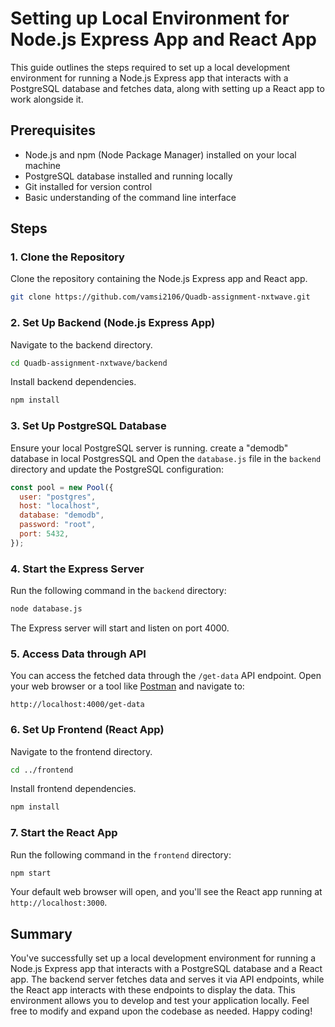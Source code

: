 # Setting up Local Environment for Node.js Express App and React App

This guide outlines the steps required to set up a local development environment for running a Node.js Express app that interacts with a PostgreSQL database and fetches data, along with setting up a React app to work alongside it.

## Prerequisites

- Node.js and npm (Node Package Manager) installed on your local machine
- PostgreSQL database installed and running locally
- Git installed for version control
- Basic understanding of the command line interface

## Steps

### 1. Clone the Repository

Clone the repository containing the Node.js Express app and React app.

```bash
git clone https://github.com/vamsi2106/Quadb-assignment-nxtwave.git
```

### 2. Set Up Backend (Node.js Express App)

Navigate to the backend directory.

```bash
cd Quadb-assignment-nxtwave/backend
```

Install backend dependencies.

```bash
npm install
```

### 3. Set Up PostgreSQL Database

Ensure your local PostgreSQL server is running.
create a "demodb" database in local PostgresSQL and 
Open the `database.js` file in the `backend` directory and update the PostgreSQL configuration:

```javascript
const pool = new Pool({
  user: "postgres",
  host: "localhost",
  database: "demodb",
  password: "root",
  port: 5432,
});
```

### 4. Start the Express Server

Run the following command in the `backend` directory:

```bash
node database.js
```

The Express server will start and listen on port 4000.

### 5. Access Data through API

You can access the fetched data through the `/get-data` API endpoint. Open your web browser or a tool like [Postman](https://www.postman.com/) and navigate to:

```
http://localhost:4000/get-data
```

### 6. Set Up Frontend (React App)

Navigate to the frontend directory.

```bash
cd ../frontend
```

Install frontend dependencies.

```bash
npm install
```

### 7. Start the React App

Run the following command in the `frontend` directory:

```bash
npm start
```

Your default web browser will open, and you'll see the React app running at `http://localhost:3000`.

## Summary

You've successfully set up a local development environment for running a Node.js Express app that interacts with a PostgreSQL database and a React app. The backend server fetches data and serves it via API endpoints, while the React app interacts with these endpoints to display the data. This environment allows you to develop and test your application locally. Feel free to modify and expand upon the codebase as needed. Happy coding!
